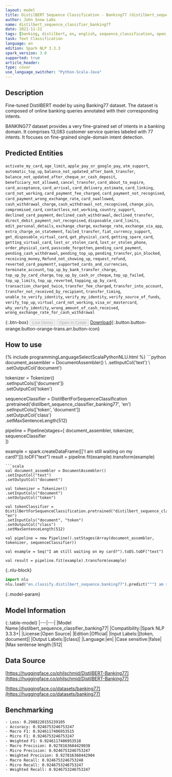 ```yaml
---
layout: model
title: DistilBERT Sequence Classification - Banking77 (distilbert_sequence_classifier_banking77)
author: John Snow Labs
name: distilbert_sequence_classifier_banking77
date: 2021-11-21
tags: [banking, distilbert, en, english, sequence_classification, open_source]
task: Text Classification
language: en
edition: Spark NLP 3.3.3
spark_version: 3.0
supported: true
article_header:
type: cover
use_language_switcher: "Python-Scala-Java"
---
```


## Description

Fine-tuned DistilBERT model by using Banking77 dataset. The dataset is composed of online banking queries annotated with their corresponding intents.

BANKING77 dataset provides a very fine-grained set of intents in a banking domain. It comprises 13,083 customer service queries labeled with 77 intents. It focuses on fine-grained single-domain intent detection.

## Predicted Entities

`activate_my_card`, `age_limit`, `apple_pay_or_google_pay`, `atm_support`, `automatic_top_up`, `balance_not_updated_after_bank_transfer`, `balance_not_updated_after_cheque_or_cash_deposit`, `beneficiary_not_allowed`, `cancel_transfer`, `card_about_to_expire`, `card_acceptance`, `card_arrival`, `card_delivery_estimate`, `card_linking`, `card_not_working`, `card_payment_fee_charged`, `card_payment_not_recognised`, `card_payment_wrong_exchange_rate`, `card_swallowed`, `cash_withdrawal_charge`, `cash_withdrawal_not_recognised`, `change_pin`, `compromised_card`, `contactless_not_working`, `country_support`, `declined_card_payment`, `declined_cash_withdrawal`, `declined_transfer`, `direct_debit_payment_not_recognised`, `disposable_card_limits`, `edit_personal_details`, `exchange_charge`, `exchange_rate`, `exchange_via_app`, `extra_charge_on_statement`, `failed_transfer`, `fiat_currency_support`, `get_disposable_virtual_card`, `get_physical_card`, `getting_spare_card`, `getting_virtual_card`, `lost_or_stolen_card`, `lost_or_stolen_phone`, `order_physical_card`, `passcode_forgotten`, `pending_card_payment`, `pending_cash_withdrawal`, `pending_top_up`, `pending_transfer`, `pin_blocked`, `receiving_money`, `Refund_not_showing_up`, `request_refund`, `reverted_card_payment?`, `supported_cards_and_currencies`, `terminate_account`, `top_up_by_bank_transfer_charge`, `top_up_by_card_charge`, `top_up_by_cash_or_cheque`, `top_up_failed`, `top_up_limits`, `top_up_reverted`, `topping_up_by_card`, `transaction_charged_twice`, `transfer_fee_charged`, `transfer_into_account`, `transfer_not_received_by_recipient`, `transfer_timing`, `unable_to_verify_identity`, `verify_my_identity`, `verify_source_of_funds`, `verify_top_up`, `virtual_card_not_working`, `visa_or_mastercard`, `why_verify_identity`, `wrong_amount_of_cash_received`, `wrong_exchange_rate_for_cash_withdrawal`

{:.btn-box}
<button class="button button-orange" disabled>Live Demo</button>
<button class="button button-orange" disabled>Open in Colab</button>
[Download](https://s3.amazonaws.com/auxdata.johnsnowlabs.com/public/models/distilbert_sequence_classifier_banking77_en_3.3.3_3.0_1637500452249.zip){:.button.button-orange.button-orange-trans.arr.button-icon}

## How to use



<div class="tabs-box" markdown="1">
{% include programmingLanguageSelectScalaPythonNLU.html %}
```python
document_assembler = DocumentAssembler() \
.setInputCol('text') \
.setOutputCol('document')

tokenizer = Tokenizer() \
.setInputCols(['document']) \
.setOutputCol('token')

sequenceClassifier = DistilBertForSequenceClassification \
.pretrained('distilbert_sequence_classifier_banking77', 'en') \
.setInputCols(['token', 'document']) \
.setOutputCol('class') \
.setMaxSentenceLength(512)

pipeline = Pipeline(stages=[
document_assembler, 
tokenizer,
sequenceClassifier    
])

example = spark.createDataFrame([['I am still waiting on my card?']]).toDF("text")
result = pipeline.fit(example).transform(example)
```
```scala
val document_assembler = DocumentAssembler() 
.setInputCol("text") 
.setOutputCol("document")

val tokenizer = Tokenizer() 
.setInputCols("document") 
.setOutputCol("token")

val tokenClassifier = DistilBertForSequenceClassification.pretrained("distilbert_sequence_classifier_banking77", "en")
.setInputCols("document", "token")
.setOutputCol("class")
.setMaxSentenceLength(512)

val pipeline = new Pipeline().setStages(Array(document_assembler, tokenizer, sequenceClassifier))

val example = Seq("I am still waiting on my card?").toDS.toDF("text")

val result = pipeline.fit(example).transform(example)
```


{:.nlu-block}
```python
import nlu
nlu.load("en.classify.distilbert_sequence.banking77").predict("""I am still waiting on my card?""")
```

</div>

{:.model-param}
## Model Information

{:.table-model}
|---|---|
|Model Name:|distilbert_sequence_classifier_banking77|
|Compatibility:|Spark NLP 3.3.3+|
|License:|Open Source|
|Edition:|Official|
|Input Labels:|[token, document]|
|Output Labels:|[class]|
|Language:|en|
|Case sensitive:|false|
|Max sentense length:|512|

## Data Source

[https://huggingface.co/philschmid/DistilBERT-Banking77](https://huggingface.co/philschmid/DistilBERT-Banking77)

[https://huggingface.co/datasets/banking77](https://huggingface.co/datasets/banking77)

## Benchmarking

```bash
- Loss: 0.2988220155239105
- Accuracy: 0.9246753246753247
- Macro F1: 0.9246117406953515
- Micro F1: 0.9246753246753247
- Weighted F1: 0.9246117406953518
- Macro Precision: 0.9278163684429038
- Micro Precision: 0.9246753246753247
- Weighted Precision: 0.927816368442904
- Macro Recall: 0.9246753246753248
- Micro Recall: 0.9246753246753247
- Weighted Recall: 0.9246753246753247

```